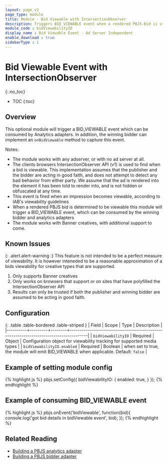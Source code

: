 ```yaml
---
layout: page_v2
page_type: module
title: Module - Bid Viewable with IntersectionObserver
description: Triggers BID_VIEWABLE event when a rendered PBJS-Bid is viewable according to an approximation of IAB viewability criteria
module_code : bidViewabilityIO
display_name : Bid Viewable Event - Ad Server Independent
enable_download : true
sidebarType : 1
---
```


# Bid Viewable Event with IntersectionObserver
{:.no_toc}

* TOC
{:toc}

## Overview

This optional module will trigger a BID_VIEWABLE event which can be consumed by Analytics adapters. In addition, the winning bidder can implement an `onBidViewable` method to capture this event.


Notes:
- The module works with any adserver, or with no ad server at all.
- The clients browsers IntersectionObserver API (v1) is used to find when a bid is viewable. This implementation assumes that the publisher and the bidder are acting in good faith, and does not attempt to detect any bad behavior from either party. We assume that the ad is rendered into the element it has been told to render into, and is not hidden or obfuscated at any time.
- This event is fired when an impression becomes viewable, according to IAB's viewability guidelines
- When a rendered PBJS bid is determined to be viewable this module will trigger a BID_VIEWABLE event, which can be consumed by the winning bidder and analytics adapters
- The module works with Banner creatives, with additional support to come.

## Known Issues

{: .alert.alert-warning :}
This feature is not intended to be a perfect measure of viewability. It is however inteneded to be a reasonable approximation of a bids viewability for creative types that are supported.

1. Only supports Banner creatives
2. Only works on browsers that support or on sites that have polyfilled the IntersectionObserver API
3. Results can only be trusted if both the publisher and winning bidder are assumed to be acting in good faith.

## Configuration

{: .table .table-bordered .table-striped }
| Field    | Scope   | Type   | Description                                                                           |
|----------+---------+--------+---------------------------------------------------------------------------------------|
| `bidViewabilityIO` | Required | Object | Configuration object for viewability tracking for supported media types |
| `bidViewabilityIO.enabled` | Required | Boolean | when set to true, the module will emit BID_VIEWABLE when applicable. Default: `false` |

## Example of setting module config
{% highlight js %}
	pbjs.setConfig({
        bidViewabilityIO: {
            enabled: true,
        }
    });
{% endhighlight %}

## Example of consuming BID_VIEWABLE event
{% highlight js %}
	pbjs.onEvent('bidViewable', function(bid){
		console.log('got bid details in bidViewable event', bid);
	});
{% endhighlight %}

## Related Reading

- [Building a PBJS analytics adapter](/dev-docs/integrate-with-the-prebid-analytics-api.html)
- [Building a PBJS bidder adapter](/dev-docs/bidder-adaptor.html)
